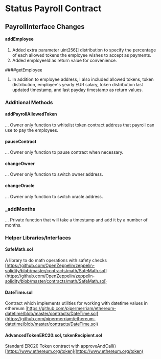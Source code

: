 # Status Payroll Contract

## PayrollInterface Changes

#### addEmployee
1. Added extra parameter uint256[] distribution to specify the percentage of each allowed tokens the employee wishes to accept as payments.
2. Added employeeId as return value for convenience.


####getEmployee
1. In addition to employee address, I also included allowed tokens, token distribution, employee's yearly EUR salary, token distribution last updated timestamp, and last payday timestamp as return values.


### Additional Methods

#### addPayrollAllowedToken
... Owner only function to whitelist token contract address that payroll can use to pay the employees.

#### pauseContract
... Owner only function to pause contract when necessary.

#### changeOwner
... Owner only function to switch owner address.

#### changeOracle
... Owner only function to switch oracle address.

### _addMonths
... Private function that will take a timestamp and add it by a number of months.

### Helper Libraries/Interfaces

#### SafeMath.sol
A library to do math operations with safety checks [https://github.com/OpenZeppelin/zeppelin-solidity/blob/master/contracts/math/SafeMath.sol](https://github.com/OpenZeppelin/zeppelin-solidity/blob/master/contracts/math/SafeMath.sol)

#### DateTime.sol
Contract which implements utilities for working with datetime values in ethereum [https://github.com/pipermerriam/ethereum-datetime/blob/master/contracts/DateTime.sol](https://github.com/pipermerriam/ethereum-datetime/blob/master/contracts/DateTime.sol)

#### AdvancedTokenERC20.sol, tokenRecipient.sol
Standard ERC20 Token contract with approveAndCall() [https://www.ethereum.org/token](https://www.ethereum.org/token)


